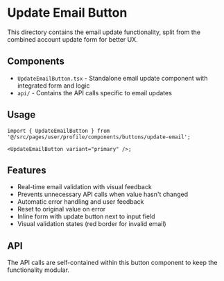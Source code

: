 # Update Email Button

This directory contains the email update functionality, split from the combined account update form for better UX.

## Components

- `UpdateEmailButton.tsx` - Standalone email update component with integrated form and logic
- `api/` - Contains the API calls specific to email updates

## Usage

```tsx
import { UpdateEmailButton } from '@/src/pages/user/profile/components/buttons/update-email';

<UpdateEmailButton variant="primary" />;
```

## Features

- Real-time email validation with visual feedback
- Prevents unnecessary API calls when value hasn't changed
- Automatic error handling and user feedback
- Reset to original value on error
- Inline form with update button next to input field
- Visual validation states (red border for invalid email)

## API

The API calls are self-contained within this button component to keep the functionality modular.
